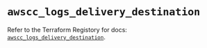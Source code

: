 # `awscc_logs_delivery_destination`

Refer to the Terraform Registory for docs: [`awscc_logs_delivery_destination`](https://registry.terraform.io/providers/hashicorp/awscc/0.70.0/docs/resources/logs_delivery_destination).
